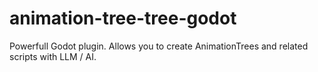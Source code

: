 # animation-tree-tree-godot
Powerfull Godot plugin. Allows you to create AnimationTrees and related scripts with LLM / AI.
